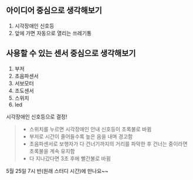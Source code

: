 ## 아이디어 중심으로 생각해보기
1. 시각장애인 신호등
2. 앞에 가면 자동으로 열리는 쓰레기통

## 사용할 수 있는 센서 중심으로 생각해보기
1. 부저
2. 초음파센서
3. 서보모터
4. 조도센서
5. 스위치
6. led

시각장애인 신호등으로 결정!
> - 스위치를 누르면 시각장애인 안내 신호등이 초록불로 바뀜
> - 부저로 시간이 줄어들수록 높은 음을 내며 경고함
> - 초음파센서로 보행자가 다 건너기까지의 거리를 파악한 후 건너는 중이라면 초록불을 계속 유지함
> - 다 지나갔다면 3초 후에 빨간불로 바뀜

5월 25일 7시 반(원래 스터디 시간)에 만나요~~
